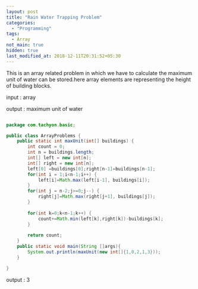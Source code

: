 ```yaml
---
layout: post
title: "Rain Water Trapping Problem"
categories:
  - "Programming"
tags:
  - Array
not_main: true
hidden: true
last_modified_at: 2018-12-11T20:31:52+05:30
---
```


This is an array related problem in which we have to calculate the maximum unit of water can be stored.here array elements are representing the height of building blocks.

input : array

output : maximum unit of water
```java

package com.tachyon.basic;

public class ArrayProblems {
	public static int maxUnit(int[] buildings) {
		int count = 0;
		int n = buildings.length;
		int[] left = new int[n];
		int[] right = new int[n];
		left[0] =buildings[0];right[n-1]=buildings[n-1];
		for(int i = 1;i<n-1;i++) {
			left[i]=Math.max(left[i-1], buildings[i]);
		}
		for(int j = n-2;j>=0;j--) {
			right[j]=Math.max(right[j+1], buildings[j]);
		}
		
		for(int k=0;k<n-1;k++) {
			count+=Math.min(left[k],right[k])-buildings[k];
		}
		
		return count;
	}
	public static void main(String []args){
		System.out.println(maxUnit(new int[]{1,0,2,1,3}));
	}

}

```

output : 3

